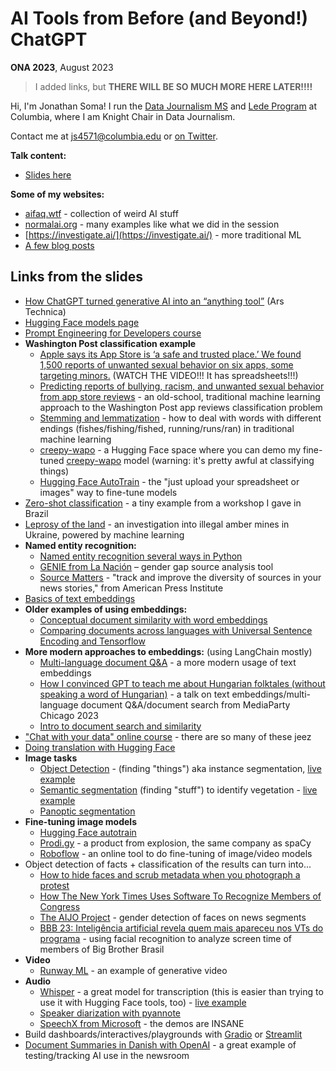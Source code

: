 # AI Tools from Before (and Beyond!) ChatGPT

**ONA 2023**, August 2023

> I added links, but **THERE WILL BE SO MUCH MORE HERE LATER!!!!**

Hi, I'm Jonathan Soma! I run the [Data Journalism MS](https://journalism.columbia.edu/data) and [Lede Program](https://ledeprogram.com/) at Columbia, where I am Knight Chair in Data Journalism.

Contact me at [js4571@columbia.edu](mailto:js4571@columbia.edu) or [on Twitter](https://twitter.com/dangerscarf).

**Talk content:**

- [Slides here](ai-tools-before-beyond-chatgpt.pdf)

**Some of my websites:**

- [aifaq.wtf](http://aifaq.wtf/) - collection of weird AI stuff
- [normalai.org](https://normalai.org/) - many examples like what we did in the session
- [https://investigate.ai/](https://investigate.ai/) - more traditional ML
- [A few blog posts](https://jonathansoma.com/words/)

## Links from the slides

- [How ChatGPT turned generative AI into an “anything tool”](https://arstechnica.com/ai/2023/08/how-chatgpt-turned-generative-ai-into-an-anything-tool/) (Ars Technica)
- [Hugging Face models page](https://huggingface.co/models)
- [Prompt Engineering for Developers course](https://www.deeplearning.ai/short-courses/chatgpt-prompt-engineering-for-developers/)
- **Washington Post classification example**
    - [Apple says its App Store is ‘a safe and trusted place.’ We found 1,500 reports of unwanted sexual behavior on six apps, some targeting minors.](https://www.washingtonpost.com/technology/2019/11/22/apple-says-its-app-store-is-safe-trusted-place-we-found-reports-unwanted-sexual-behavior-six-apps-some-targeting-minors/) (WATCH THE VIDEO!!! It has spreadsheets!!!)
    - [Predicting reports of bullying, racism, and unwanted sexual behavior from app store reviews](https://investigate.ai/wapo-app-reviews/predict-reviews/) - an old-school, traditional machine learning approach to the Washington Post app reviews classification problem
    - [Stemming and lemmatization](https://investigate.ai/text-analysis/stemming-and-lemmatization/) - how to deal with words with different endings (fishes/fishing/fished, running/runs/ran) in traditional machine learning
    - [creepy-wapo](https://huggingface.co/spaces/wendys-llc/wendys-llc-creepy-wapo) - a Hugging Face space where you can demo my fine-tuned [creepy-wapo](https://huggingface.co/wendys-llc/creepy-wapo) model (warning: it's pretty awful at classifying things)
    - [Hugging Face AutoTrain](https://ui.autotrain.huggingface.co) - the "just upload your spreadsheet or images" way to fine-tune models
- [Zero-shot classification](https://jsoma.github.io/2023-abraji-ai-workshop/#zero-shot-classification) - a tiny example from a workshop I gave in Brazil
- [Leprosy of the land](https://texty.org.ua/d/2018/amber_eng/) - an investigation into illegal amber mines in Ukraine, powered by machine learning
- **Named entity recognition:**
    - [Named entity recognition several ways in Python](https://jsoma.github.io/2023-abraji-ai-workshop/#named-entity-recognition)
    - [GENIE from La Nación](https://www.lanacion.com.ar/sociedad/nuevas-herramientas-la-nacion-presenta-genie-un-monitor-de-brecha-de-genero-y-como-lo-digo-nid26032023/) – gender gap source analysis tool
    - [Source Matters](https://sourcematters.com/) - "track and improve the diversity of sources in your news stories," from American Press Institute
- [Basics of text embeddings](https://investigate.ai/text-analysis/word-embeddings/)
- **Older examples of using embeddings:**
    - [Conceptual document similarity with word embeddings](https://investigate.ai/text-analysis/document-similarity-using-word-embeddings/)
    - [Comparing documents across languages with Universal Sentence Encoding and Tensorflow](https://investigate.ai/text-analysis/comparing-documents-in-different-languages/)
- **More modern approaches to embeddings:** (using LangChain mostly)
    - [Multi-language document Q&A](https://jonathansoma.com/words/multi-language-qa-gpt.html) - a more modern usage of text embeddings
    - [How I convinced GPT to teach me about Hungarian folktales (without speaking a word of Hungarian)](https://github.com/jsoma/mediaparty-folktales) - a talk on text embeddings/multi-language document Q&A/document search from MediaParty Chicago 2023
    - [Intro to document search and similarity](https://jsoma.github.io/2023-abraji-ai-workshop/#document-search-and-similarity)
- ["Chat with your data" online course](https://www.deeplearning.ai/short-courses/langchain-chat-with-your-data/) - there are so many of these jeez
- [Doing translation with Hugging Face](https://huggingface.co/docs/transformers/tasks/translation)
- **Image tasks**
    - [Object Detection](https://normalai.org/images/instance-segmentation.html) - (finding "things") aka instance segmentation, [live example](https://huggingface.co/spaces/wendys-llc/OWL-ViT)
    - [Semantic segmentation](https://normalai.org/images/semantic-segmentation.html) (finding "stuff") to identify vegetation - [live example](https://huggingface.co/spaces/thiagohersan/maskformer-satellite-trees-gradio)
    - [Panoptic segmentation](https://huggingface.co/spaces/wendys-llc/panoptic-segment-anything)
- **Fine-tuning image models**
    - [Hugging Face autotrain](https://ui.autotrain.huggingface.co)
    - [Prodi.gy](https://prodi.gy/) - a product from explosion, the same company as spaCy
    - [Roboflow](https://roboflow.com/) - an online tool to do fine-tuning of image/video models
- Object detection of facts + classification of the results can turn into...
    - [How to hide faces and scrub metadata when you photograph a protest](https://www.theverge.com/21281897/how-to-hide-faces-scrub-metadata-photograph-video-protest)
    - [How The New York Times Uses Software To Recognize Members of Congress](https://open.nytimes.com/how-the-new-york-times-uses-software-to-recognize-members-of-congress-29b46dd426c7)
    - [The AIJO Project](https://www.aijoproject.com/) - gender detection of faces on news segments
    - [BBB 23: Inteligência artificial revela quem mais apareceu nos VTs do programa](https://estadao.com.br/emais/tv/bbb-23-inteligencia-artificial-revela-quem-mais-apareceu-nos-vts-do-programa/) - using facial recognition to analyze screen time of members of Big Brother Brasil
- **Video**
    - [Runway ML](https://runwayml.com/) - an example of generative video
- **Audio**
    - [Whisper](https://github.com/openai/whisper) - a great model for transcription (this is easier than trying to use it with Hugging Face tools, too) - [live example](https://jsoma.github.io/2023-abraji-ai-workshop/#audio-models)
    - [Speaker diarization with pyannote](https://huggingface.co/pyannote/speaker-diarization)
    - [SpeechX from Microsoft](https://www.microsoft.com/en-us/research/project/speechx/) - the demos are INSANE
- Build dashboards/interactives/playgrounds with [Gradio](https://www.gradio.app/) or [Streamlit](https://streamlit.io/)
- [Document Summaries in Danish with OpenAI](https://generative-ai-newsroom.com/summaries-in-danish-with-openai-cbb814a119f2) - a great example of testing/tracking AI use in the newsroom